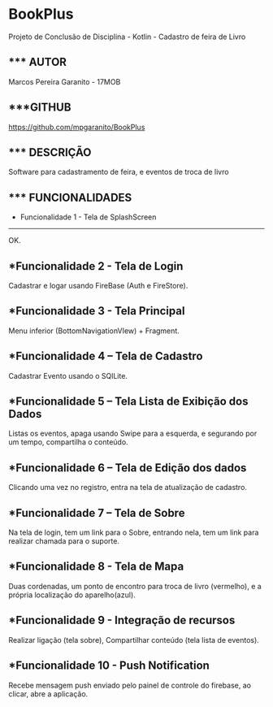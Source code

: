 # BookPlus
Projeto de Conclusão de Disciplina - Kotlin - Cadastro de feira de Livro

*** AUTOR
------------------
Marcos Pereira Garanito - 17MOB

***GITHUB
------------------
https://github.com/mpgaranito/BookPlus

*** DESCRIÇÃO
------------------
Software para cadastramento de feira, e eventos de troca de livro

*** FUNCIONALIDADES
------------------
* Funcionalidade 1 - Tela de SplashScreen 
------------------
OK.

*Funcionalidade 2 - Tela de Login
------------------
Cadastrar e logar usando FireBase (Auth e FireStore).

*Funcionalidade 3 - Tela Principal 
------------------
Menu inferior (BottomNavigationVIew) + Fragment.

*Funcionalidade 4 – Tela de Cadastro 
------------------
Cadastrar Evento usando o SQlLite.

*Funcionalidade 5 – Tela Lista de Exibição dos Dados
------------------
Listas os eventos, apaga usando Swipe para a esquerda, e segurando por um tempo, compartilha o conteúdo.

*Funcionalidade 6 – Tela de Edição dos dados
------------------
Clicando uma vez no registro, entra na tela de atualização de cadastro.

*Funcionalidade 7 – Tela de Sobre
------------------
Na tela de login, tem um link para o Sobre, entrando nela, tem um link para realizar chamada para o suporte.

*Funcionalidade 8 - Tela de Mapa 
------------------
 Duas cordenadas, um ponto de encontro para troca de livro (vermelho), e a própria localização do aparelho(azul). 

*Funcionalidade 9 - Integração de recursos
------------------
Realizar ligação (tela sobre), Compartilhar conteúdo (tela lista de eventos).

*Funcionalidade 10 - Push Notification
------------------
Recebe mensagem push enviado pelo painel de controle do firebase, ao clicar, abre a aplicação.

